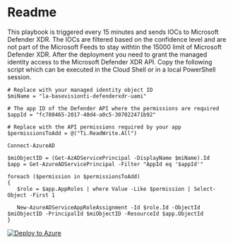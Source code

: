 # Readme

This playbook is triggered every 15 minutes and sends IOCs to Microsoft Defender XDR. The IOCs are filtered based on the confidence level and are not part of the Microsoft Feeds to stay withtin the 15000 limit of Microsoft Defender XDR. After the deployment you need to grant the managed identity access to the Microsoft Defender XDR API. Copy the following script which can be executed in the Cloud Shell or in a local PowerShell session. 

```
# Replace with your managed identity object ID
$miName = "la-basevisionti-defenderxdr-uami"

# The app ID of the Defender API where the permissions are required
$appId = "fc780465-2017-40d4-a0c5-307022471b92"

# Replace with the API permissions required by your app
$permissionsToAdd = @("Ti.ReadWrite.All")

Connect-AzureAD

$miObjectID = (Get-AzADServicePrincipal -DisplayName $miName).Id
$app = Get-AzureADServicePrincipal -Filter "AppId eq '$appId'"

foreach ($permission in $permissionsToAdd)
{
   $role = $app.AppRoles | where Value -Like $permission | Select-Object -First 1

   New-AzureADServiceAppRoleAssignment -Id $role.Id -ObjectId $miObjectID -PrincipalId $miObjectID -ResourceId $app.ObjectId
}
```

[![Deploy to Azure](https://aka.ms/deploytoazurebutton)](https://portal.azure.com/#create/Microsoft.Template/uri/https%3A%2F%2Fraw.githubusercontent.com%2FbaseVISION%2FbaseVISION.Ti.Feeds.Public%2Frefs%2Fheads%2Fmain%2Fbeta%2FDefenderIntegration%2Fla-basevisionti-defenderxdr.json)